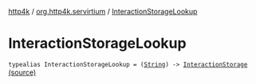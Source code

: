 [http4k](../index.md) / [org.http4k.servirtium](index.md) / [InteractionStorageLookup](./-interaction-storage-lookup.md)

# InteractionStorageLookup

`typealias InteractionStorageLookup = (`[`String`](https://kotlinlang.org/api/latest/jvm/stdlib/kotlin/-string/index.html)`) -> `[`InteractionStorage`](-interaction-storage/index.md) [(source)](https://github.com/http4k/http4k/blob/master/http4k-testing-servirtium/src/main/kotlin/org/http4k/servirtium/InteractionStorage.kt#L8)